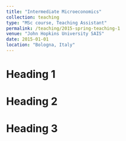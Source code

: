 ```yaml
---
title: "Intermediate Microeconomics"
collection: teaching
type: "MSc course, Teaching Assistant"
permalink: /teaching/2015-spring-teaching-1
venue: "John Hopkins University SAIS"
date: 2015-01-01
location: "Bologna, Italy"
---
```



Heading 1
======

Heading 2
======

Heading 3
======
